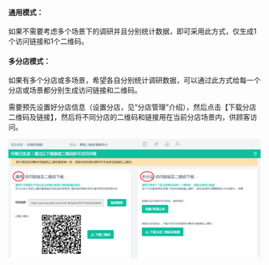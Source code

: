 #### **通用模式：**

如果不需要考虑多个场景下的调研并且分别统计数据，即可采用此方式，仅生成1个访问链接和1个二维码。

#### **多分店模式：**

如果有多个分店或多场景，希望各自分别统计调研数据，可以通过此方式给每一个分店或场景都分别生成访问链接和二维码。

需要预先设置好分店信息（设置分店，见“分店管理”介绍），然后点击【下载分店二维码及链接】，然后将不同分店的二维码和链接用在当前分店场景内，供顾客访问。

![](/assets/WX20181227-140200.png)

